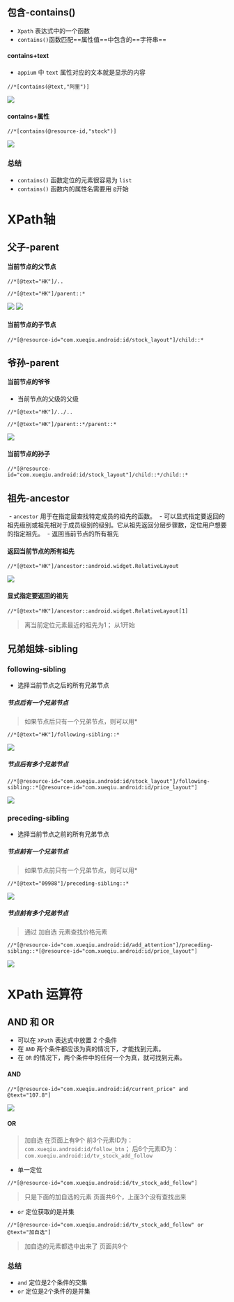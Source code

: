 
## 包含-contains()
-  `Xpath` 表达式中的一个函数
-  `contains()`函数匹配==属性值==中包含的==字符串==
#### contains+text
- `appium` 中 `text` 属性对应的文本就是显示的内容
```
//*[contains(@text,"阿里")]
```
![](https://cdn.jsdelivr.net/gh/testeru-top/images/tester/202207121545975.png)


#### contains+属性
```
//*[contains(@resource-id,"stock")]
```

![](https://cdn.jsdelivr.net/gh/testeru-top/images/tester/202207121547772.png)

### 总结
- `contains()` 函数定位的元素很容易为 `list`
- `contains()` 函数内的属性名需要用 `@`开始
# XPath轴
## 父子-parent
#### 当前节点的父节点 
```
//*[@text="HK"]/..

//*[@text="HK"]/parent::*
```
![](https://cdn.jsdelivr.net/gh/testeru-top/images/tester/202207121645090.png)
![](https://cdn.jsdelivr.net/gh/testeru-top/images/tester/202207121645090.png)


#### 当前节点的子节点
```
//*[@resource-id="com.xueqiu.android:id/stock_layout"]/child::*
```
## 爷孙-parent
#### 当前节点的爷爷
- 当前节点的父级的父级
```
//*[@text="HK"]/../..

//*[@text="HK"]/parent::*/parent::*
```
![](https://cdn.jsdelivr.net/gh/testeru-top/images/tester/202207121647574.png)
#### 当前节点的孙子
```
//*[@resource-id="com.xueqiu.android:id/stock_layout"]/child::*/child::*
```
## 祖先-ancestor
 - `ancestor` 用于在指定层查找特定成员的祖先的函数。
 - 可以显式指定要返回的祖先级别或祖先相对于成员级别的级别。它从祖先返回分层步骤数，定位用户想要的指定祖先。
 - 返回当前节点的所有祖先
#### 返回当前节点的所有祖先

```
//*[@text="HK"]/ancestor::android.widget.RelativeLayout
```

![](https://cdn.jsdelivr.net/gh/testeru-top/images/tester/202207121629949.png)

#### 显式指定要返回的祖先
```
//*[@text="HK"]/ancestor::android.widget.RelativeLayout[1]
```
>离当前定位元素最近的祖先为1；
>从1开始
## 兄弟姐妹-sibling
### following-sibling
- 选择当前节点之后的所有兄弟节点
##### 节点后有一个兄弟节点
>如果节点后只有一个兄弟节点，则可以用*
```
//*[@text="HK"]/following-sibling::*
```
![](https://cdn.jsdelivr.net/gh/testeru-top/images/tester/202207121731170.png)
##### 节点后有多个兄弟节点
```
//*[@resource-id="com.xueqiu.android:id/stock_layout"]/following-sibling::*[@resource-id="com.xueqiu.android:id/price_layout"]
```
![](https://cdn.jsdelivr.net/gh/testeru-top/images/tester/202207121736322.png)
### preceding-sibling
- 选择当前节点之前的所有兄弟节点
##### 节点前有一个兄弟节点
>如果节点前只有一个兄弟节点，则可以用*
```
//*[@text="09988"]/preceding-sibling::*
```
![](https://cdn.jsdelivr.net/gh/testeru-top/images/tester/202207121737048.png)

##### 节点前有多个兄弟节点

>通过 加自选 元素查找价格元素
```
//*[@resource-id="com.xueqiu.android:id/add_attention"]/preceding-sibling::*[@resource-id="com.xueqiu.android:id/price_layout"]
```

![](https://cdn.jsdelivr.net/gh/testeru-top/images/tester/202207121741786.png)


# XPath 运算符
## AND 和 OR
- 可以在 `XPath` 表达式中放置 2 个条件
-   在 `AND` 两个条件都应该为真的情况下，才能找到元素。
-   在 `OR` 的情况下，两个条件中的任何一个为真，就可找到元素。
#### AND
```
//*[@resource-id="com.xueqiu.android:id/current_price" and @text="107.8"]
```
![](https://cdn.jsdelivr.net/gh/testeru-top/images/tester/202207121749776.png)


#### OR
>加自选 在页面上有9个
>前3个元素ID为：`com.xueqiu.android:id/follow_btn`；
>后6个元素ID为：`com.xueqiu.android:id/tv_stock_add_follow`
- 单一定位
```
//*[@resource-id="com.xueqiu.android:id/tv_stock_add_follow"]
```
>只是下面的加自选的元素 页面共6个，上面3个没有查找出来

- `or` 定位获取的是并集
```
//*[@resource-id="com.xueqiu.android:id/tv_stock_add_follow" or @text="加自选"]
```
>加自选的元素都选中出来了 页面共9个

### 总结
- `and` 定位是2个条件的交集
-  `or` 定位是2个条件的是并集